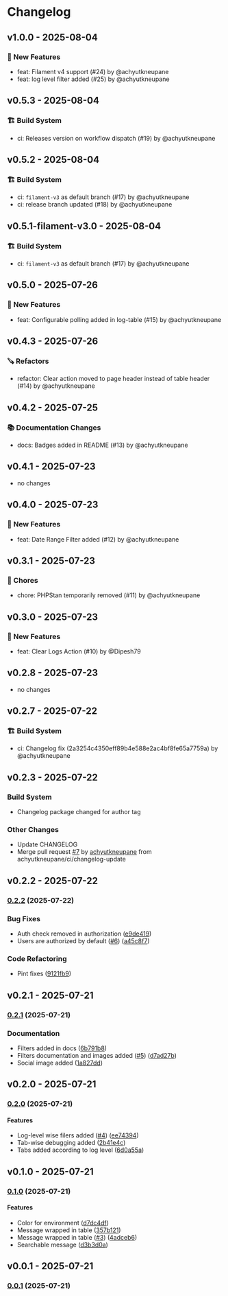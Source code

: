 # Changelog

## v1.0.0 - 2025-08-04

### 🎉 New Features

- feat: Filament v4 support (#24) by @achyutkneupane
- feat: log level filter added (#25) by @achyutkneupane

## v0.5.3 - 2025-08-04

### 🏗️ Build System

- ci: Releases version on workflow dispatch (#19) by @achyutkneupane

## v0.5.2 - 2025-08-04

### 🏗️ Build System

- ci: `filament-v3` as default branch (#17) by @achyutkneupane
- ci: release branch updated (#18) by @achyutkneupane

## v0.5.1-filament-v3.0 - 2025-08-04

### 🏗️ Build System

- ci: `filament-v3` as default branch (#17) by @achyutkneupane

## v0.5.0 - 2025-07-26

### 🎉 New Features

- feat: Configurable polling added in log-table (#15) by @achyutkneupane

## v0.4.3 - 2025-07-26

### 🪚 Refactors

- refactor: Clear action moved to page header instead of table header (#14) by @achyutkneupane

## v0.4.2 - 2025-07-25

### 📚 Documentation Changes

- docs: Badges added in README (#13) by @achyutkneupane

## v0.4.1 - 2025-07-23

- no changes

## v0.4.0 - 2025-07-23

### 🎉 New Features

- feat: Date Range Filter added  (#12) by @achyutkneupane

## v0.3.1 - 2025-07-23

### 🧹 Chores

- chore: PHPStan temporarily removed (#11) by @achyutkneupane

## v0.3.0 - 2025-07-23

### 🎉 New Features

- feat: Clear Logs Action (#10) by @Dipesh79

## v0.2.8 - 2025-07-23

- no changes

## v0.2.7 - 2025-07-22

### 🏗️ Build System

- ci: Changelog fix (2a3254c4350eff89b4e588e2ac4bf8fe65a7759a) by @achyutkneupane

## v0.2.3 - 2025-07-22

### Build System

- Changelog package changed for author tag

### Other Changes

- Update CHANGELOG
- Merge pull request [#7](https://github.com/achyutkneupane/filament-log-viewer/pull/7) by [achyutkneupane](https://github.com/achyutkneupane) from achyutkneupane/ci/changelog-update

## v0.2.2 - 2025-07-22

### [0.2.2](https://github.com/achyutkneupane/filament-log-viewer/compare/v0.2.1...v0.2.2) (2025-07-22)

### Bug Fixes

* Auth check removed in authorization ([e9de419](https://github.com/achyutkneupane/filament-log-viewer/commit/e9de419b5cdce48750745eb62f701795148e4b78))
* Users are authorized by default ([#6](https://github.com/achyutkneupane/filament-log-viewer/issues/6)) ([a45c8f7](https://github.com/achyutkneupane/filament-log-viewer/commit/a45c8f743332c7ebcf93bbcc641ec45cc7af3b32))

### Code Refactoring

* Pint fixes ([9121fb9](https://github.com/achyutkneupane/filament-log-viewer/commit/9121fb9e99b5393be83f94b46fe94e8d2fa24456))

## v0.2.1 - 2025-07-21

### [0.2.1](https://github.com/achyutkneupane/filament-log-viewer/compare/v0.2.0...v0.2.1) (2025-07-21)

### Documentation

* Filters added in docs ([6b791b8](https://github.com/achyutkneupane/filament-log-viewer/commit/6b791b8456fa0a72ef7aec4da7cf3126cada0b76))
* Filters documentation and images added ([#5](https://github.com/achyutkneupane/filament-log-viewer/issues/5)) ([d7ad27b](https://github.com/achyutkneupane/filament-log-viewer/commit/d7ad27b286b08324692c55c1f4ad918ec10c84be))
* Social image added ([1a827dd](https://github.com/achyutkneupane/filament-log-viewer/commit/1a827dd5769dd655bc4aa5b1d7bd375d35645e8d))

## v0.2.0 - 2025-07-21

### [0.2.0](https://github.com/achyutkneupane/filament-log-viewer/compare/v0.1.0...v0.2.0) (2025-07-21)

#### Features

* Log-level wise filers added ([#4](https://github.com/achyutkneupane/filament-log-viewer/issues/4)) ([ee74394](https://github.com/achyutkneupane/filament-log-viewer/commit/ee743947580efc5fc2f2a6549687bd4329cd1737))
* Tab-wise debugging added ([2b41e4c](https://github.com/achyutkneupane/filament-log-viewer/commit/2b41e4c42e9e7b9f65a4926f777d2d1128da8879))
* Tabs added according to log level ([6d0a55a](https://github.com/achyutkneupane/filament-log-viewer/commit/6d0a55a35764e0b5d2a3e53e348fbbb10aa95845))

## v0.1.0 - 2025-07-21

### [0.1.0](https://github.com/achyutkneupane/filament-log-viewer/compare/v0.0.1...v0.1.0) (2025-07-21)

#### Features

* Color for environment ([d7dc4df](https://github.com/achyutkneupane/filament-log-viewer/commit/d7dc4dfef7b32e8868357942176fc39de1aad54c))
* Message wrapped in table ([357b121](https://github.com/achyutkneupane/filament-log-viewer/commit/357b121f67eef854b4b3a7e09748d61e1625d3d3))
* Message wrapped in table ([#3](https://github.com/achyutkneupane/filament-log-viewer/issues/3)) ([4adceb6](https://github.com/achyutkneupane/filament-log-viewer/commit/4adceb6b4f203ec8994ce8bbd58d27e2e449ba6f))
* Searchable message ([d3b3d0a](https://github.com/achyutkneupane/filament-log-viewer/commit/d3b3d0a228ab99228bbd7783bc0c66d3b11c367f))

## v0.0.1 - 2025-07-21

### [0.0.1](https://github.com/achyutkneupane/filament-log-viewer/compare/v0.0.0...v0.0.1) (2025-07-21)
